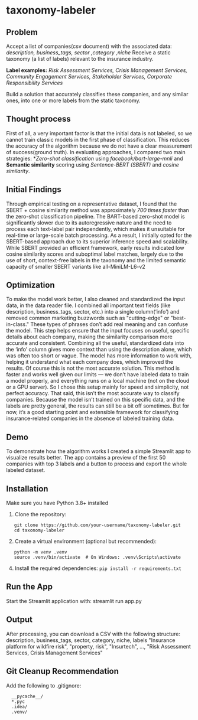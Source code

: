 # taxonomy-labeler
## Problem 
Accept a list of companies(csv document) with the associated data:
*description, business_tags, sector ,category ,niche*
Receive a static taxonomy (a list of labels) relevant to the insurance industry.

**Label examples:**
*Risk Assessment Services, 
Crisis Management Services, 
Community Engagement Services, 
Stakeholder Services, 
Corporate Responsibility Services* 

Build a solution that accurately classifies these companies, and any similar ones, into one or more labels from the static taxonomy.

## Thought process
First of all, a very important factor is that the initial data is not labeled, so we cannot train classic models in the first phase of classification. This reduces the accuracy of the algorithm because we do not have a clear measurement of success(ground truth).
In evaluating approaches, I compared two main strategies:
**Zero-shot classification* using *facebook/bart-large-mnli* and **Semantic similarity** scoring using *Sentence-BERT (SBERT)* and *cosine similarity*.

## Initial Findings
Through empirical testing on a representative dataset, I found that the SBERT + cosine similarity method was approximately *700 times faster* than the zero-shot classification pipeline. The BART-based zero-shot model is significantly slower due to its autoregressive nature and the need to process each text-label pair independently, which makes it unsuitable for real-time or large-scale batch processing.
As a result, I initially opted for the SBERT-based approach due to its superior inference speed and scalability.
While SBERT provided an efficient framework, early results indicated low cosine similarity scores and suboptimal label matches, largely due to the use of short, context-free labels in the taxonomy and the limited semantic capacity of smaller SBERT variants like all-MiniLM-L6-v2

## Optimization
To make the model work better, I also cleaned and standardized the input data, in the data reader file. I combined all important text fields (like description, business_tags, sector, etc.) into a single column(‘info’) and removed common marketing buzzwords such as "cutting-edge" or "best-in-class." These types of phrases don’t add real meaning and can confuse the model. This step helps ensure that the input focuses on useful, specific details about each company, making the similarity comparison more accurate and consistent.
Combining all the useful, standardized data into the ‘info’ column gives more context than using the description alone, which was often too short or vague. The model has more information to work with, helping it understand what each company does, which improved the results.
Of course this is not the most accurate solution. This method is faster and works well given our limits — we don’t have labeled data to train a model properly, and everything runs on a local machine (not on the cloud or a GPU server). So I chose this setup mainly for speed and simplicity, not perfect accuracy.
That said, this isn’t the most accurate way to classify companies. Because the model isn’t trained on this specific data, and the labels are pretty general, the results can still be a bit off sometimes. But for now, it’s a good starting point and extensible framework for classifying insurance-related companies in the absence of labeled training data.

## Demo
To demonstrate how the algorithm works I created a simple Streamlit app to visualize results better. The app contains a preview of the first 50 companies with top 3 labels and a button to process and export the whole labeled dataset.

## Installation
Make sure you have Python 3.8+ installed
1. Clone the repository:
```
   git clone https://github.com/your-username/taxonomy-labeler.git
   cd taxonomy-labeler
```
2. Create a virtual environment (optional but recommended):
```
   python -m venv .venv
   source .venv/bin/activate  # On Windows: .venv\Scripts\activate
```
4. Install the required dependencies:
   ``` pip install -r requirements.txt ```

## Run the App
Start the Streamlit application with:
  streamlit run app.py

## Output
After processing, you can download a CSV with the following structure:
description, business_tags, sector, category, niche, labels
"Insurance platform for wildfire risk", "property, risk", "Insurtech", ..., "Risk Assessment Services, Crisis Management Services"

## Git Cleanup Recommendation
Add the following to .gitignore:
```
  __pycache__/
  *.pyc
  .idea/
  .venv/
```
